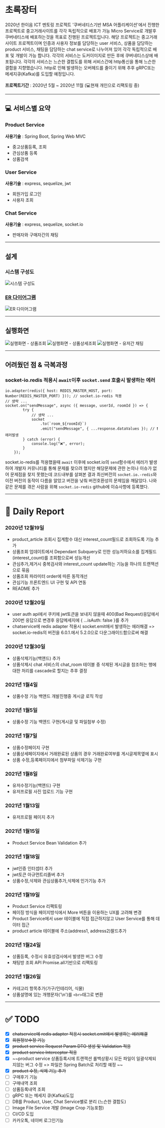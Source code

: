 # 초록장터

2020년 한이음 ICT 멘토링 프로젝트 '쿠버네티스기반 MSA 어플리케이션'에서 진행한 프로젝트로 중고거래사이트를 각각 독립적으로 배포가 가능 Micro Service로 개발후 쿠버네티스에 배포하는것을 목표로 진행된 프로젝트입니다. 해당 프로젝트는 중고거래사이트 프로젝트이며 인증과 사용자 정보를 담당하는 user 서비스, 상품을 담당하는 product 서비스, 채팅을 담당하는 chat service로 나누어져 있어 각각 독립적으로 배포 및 개발이 가능 합니다. 각각의 서비스는 도커이미지로 만든 후에 쿠버네티스상에 배포됩니다. 각각의 서비스는 느슨한 결합도를 위해 서비스간에 http통신을 통해 느슨한 결합을 지향했습니다. 
http로 인해 발생하는 오버헤드를 줄이기 위해 추후 gRPC또는 메세지큐(Kafka)를 도입할 예정입니다.<br><br>
**프로젝트기간** : 2020년 5월 ~ 2020년 11월 
(💻현재 개인으로 리팩토링 중)

---

## 💻 서비스별 요약
### Product Service
**사용기술** : Spring Boot, Spring Web MVC
* 중고상품등록, 조회
* 관심상품 등록
* 상품검색
### User Service
**사용기술** :  express, sequelize, jwt
* 회원가입 로그인
* 사용자 조회
### Chat Service
**사용기술** :  express, sequelize, socket.io
* 판매자와 구매자간의 채팅
  
---
## 설계
### 시스템 구성도
![시스템 구성도](/images/screenshot/system_design_diagram.png)
### [ER 다이어그램](https://www.erdcloud.com/d/BqDdP5eA6TcskXWvn)
![ER 다이어그램](/images/screenshot/erd.PNG)

---
## 실행화면
![실행화면 - 상품조회](/images/screenshot/screenshot1.PNG)
![실행화면 - 상품상세조회](/images/screenshot/screenshot2.PNG)
![실행화면 - 유저간 채팅](/images/screenshot/screenshot3.PNG)

---
## 어려웠던 점 & 극복과정
### socket-io.redis 적용시 ```await```이후 ```socket.send``` 호출시 발생하는 에러
```
io.adapter(redis({ host: REDIS_MASTER_HOST, port: Number(REDIS_MASTER_PORT) })); // socket.io-redis 적용
// 생략 ...
socket.on("sendMessage", async ({ message, userId, roomId }) => {
		try {
			// 생략 ...
			socket
				.to(`room_${roomId}`)
				.emit("sendMessage", { ...response.dataValues }); // ❗ 에러발생
		} catch (error) {
			console.log("❌", error);
		}
	});
```
socket.io-redis를 적용했을때 `await` 이후에 socket.io의 `send`함수에서 에러가 발생하여 개발자 커뮤니티를 통해 문제를 찾으려 했지만 해당문제에 관한 논의나 이슈가 없어 문제점을 찾지 못했는데 코드내부를 살펴본 결과 최신버전의 `socket.io.-redis`와 이전 버전의 동작이 다름을 알았고 버전을 낮춰 버전호환성의 문제임을 깨달았다. 나와 같은 문제를 겪은 사람을 위해 `socket.io-redis` github에 이슈사항에 등록했다.

---
# 📕 Daily Report 
###  2020년 12월19일
* product_article 조회시 집계함수 대신 interest_count필드로 조회하도록 기능 추가
* 상품조회 업데이트에서 Dependant Subquery로 인한 성능저하요소를 집계필드(interest_count)를 조회함으로써 성능개선
* 관심추가,제거시 중복검사와 interest_count update하는 기능을 하나의 트랜잭션으로 묶음
* 상품조회 파라미터 order에 따른 동작개선
* 관심기능 프론트엔드 UI 구현 및 API 연동
* README 추가

### 2020년 12월20일
* user auth api에서 쿠키에 jwt토큰을 보내지 않을때 400(Bad Request)응답에서 200번 응답으로 변경후 응답메세지에 { ...isAuth: false }를 추가
* chatservice에 redis adapter 적용시 socket.emit애서 발생하는 에러해결 => socket.io-redis의 버전을 6.0.1.에서 5.2.0으로 다운그래이드함으로써 해결

### 2020년 12월30일
* 상품삭제기능(백앤드) 추가
* 상품삭제시 chat 서비스의 chat_room 테이블 중 삭제된 게시글을 참조하는 행에 대한 처리를 cascade로 할지는 추후 결정 

### 2021년 1월4일
* 상품수정 기능 백앤드 개발진행중 게시글 로직 작성

### 2021년 1월5일
* 상품수정 기능 백앤드 구현(게시글 및 파일첨부 수정)

### 2021년 1월7일
* 상품수정페이지 구현
* 상품상세페이지에서 거래완료된 상품의 경우 거래완료여부를 게시글제목옆에 표시
* 상품 수정,등록페이지에서 첨부파일 삭제기능 구현
  
### 2021년 1월8일
* 유저수정기능(백앤드) 구현
* 유저프로필 사진 업로드 기능 구현

### 2021년 1월13일
* 유저프로필 페이지 추가

### 2021년 1월15일
* Product Service Bean Validation 추가
  
### 2021년 1월18일
* jwt인증 인터셉터 추가
* jwt토큰 아규먼트리졸버 추가
* 상품수정,삭제와 관심상품추가,삭제에 인가기능 추가

### 2021년 1월19일
* Product Service 리팩토링
* 페이징 방식을 페이지방식에서 More 버튼을 이용하는 UX를 고려해 변경
* Product Service에서 user 테이블에 직접 접근하지않고 User Service를 통해 데이터 접근
* product article 테이블에 주소(address1, address2)팔드추가


### 2021년 1월24일
* 상품등록, 수정시 유효성검사에서 발생한 버그 수정
* 채팅방 조회 API Promise.all기반으로 리팩토링 

### 2021년 1월26일
* 카테고리 항목추가(가구/인테리어, 식물)
* 상품설명에 있는 개행문자('\n')를 ```<br>```태그로 변환

---

# ✅ TODO

* [x] ~~chatservice에 redis adapter 적용시 socket.emit애서 발생하는 에러해결~~
* [x] ~~회원정보수정 기능~~
* [x] ~~product service Request Param DTO 생성 및 Validation 적용~~
* [x] ~~product service Interceptor 적용~~
* [x] ~~product service 상품등록시에 트랜잭션 롤백상황시 모든 파일이 일괄삭제되지않는 버그 수정 => 파일은 Spring Batch로 처리할 예정 ~~
* [x] ~~product 수정, 삭제 기능 추가~~
* [ ] 구매후기 기능 
* [ ] 구매내역 조회
* [ ] 상품등록내역 조회
* [ ] gRPC 또는 메세지 큐(Kafka)도입
* [ ] DB를 Product, User, Chat Service별로 분리 (느슨한 결합도)
* [ ] Image File Service 개발 (Image Crop 기능포함)
* [ ] CI/CD 도입
* [ ] 카카오톡, 네이버 로그인기능
